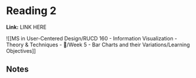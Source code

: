 # Reading 2
**Link:** LINK HERE

![[MS in User-Centered Design/RUCD 160 - Information Visualization - Theory & Techniques  - 💾/Week 5 - Bar Charts and their Variations/Learning Objectives]]

## Notes
